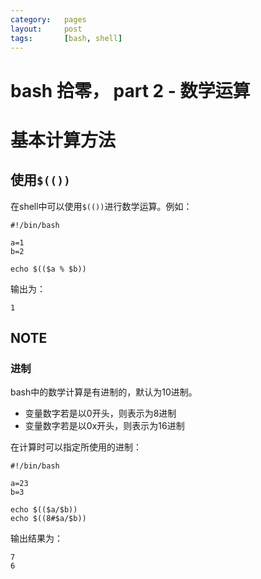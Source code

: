 ```yaml
---
category:   pages
layout:     post
tags:       [bash, shell]
---
```




bash 拾零， part 2 - 数学运算
==================


# 基本计算方法

## 使用`$(())`

在shell中可以使用`$(())`进行数学运算。例如：

    #!/bin/bash
    
    a=1
    b=2
    
    echo $(($a % $b))
    

输出为：

    1
    

## NOTE

### 进制

bash中的数学计算是有进制的，默认为10进制。

*   变量数字若是以0开头，则表示为8进制
*   变量数字若是以0x开头，则表示为16进制

在计算时可以指定所使用的进制：

    #!/bin/bash
    
    a=23
    b=3
    
    echo $(($a/$b))
    echo $((8#$a/$b))
    

输出结果为：

    7
    6
